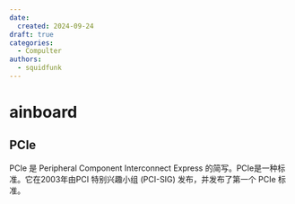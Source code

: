 ```yaml
---
date:
  created: 2024-09-24
draft: true
categories: 
  - Compulter
authors:
  - squidfunk
---
```


# ainboard

## PCle

PCIe 是 Peripheral Component Interconnect Express 的简写。PCIe是一种标准。它在2003年由PCI 特别兴趣小组 (PCI-SIG) 发布，并发布了第一个 PCIe 标准。
